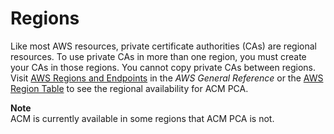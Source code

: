# Regions<a name="PcaRegions"></a>

Like most AWS resources, private certificate authorities \(CAs\) are regional resources\. To use private CAs in more than one region, you must create your CAs in those regions\. You cannot copy private CAs between regions\. Visit [AWS Regions and Endpoints](https://docs.aws.amazon.com/general/latest/gr/rande.html#acm-pca_region) in the *AWS General Reference* or the [AWS Region Table](https://aws.amazon.com/about-aws/global-infrastructure/regional-product-services/) to see the regional availability for ACM PCA\. 

**Note**  
ACM is currently available in some regions that ACM PCA is not\.